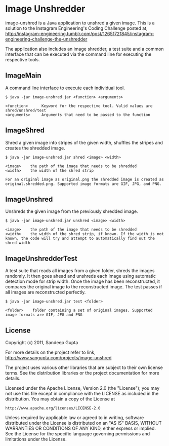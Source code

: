 Image Unshredder
================

image-unshred is a Java application to unshred a given image. This is a solution to the Instagram Engineering's Coding Challenge posted at, http://instagram-engineering.tumblr.com/post/12651721845/instagram-engineering-challenge-the-unshredder
	
The application also includes an image shredder, a test suite and a common interface that can be executed via the command line for executing the respective tools.

ImageMain
----------
A command line interface to execute each individual tool.

    $ java -jar image-unshred.jar <function> <arguments>
	
	<function>		Keyword for the respective tool. Valid values are shred/unshred/test
	<arguments>		Arguments that need to be passed to the function

ImageShred
----------
Shred a given image into stripes of the given width, shuffles the stripes and creates the shredded image.

    $ java -jar image-unshred.jar shred <image> <width>
	
	<image>    the path of the image that needs to be shredded
	<width>    the width of the shred strip
	
	For an original image as original.png the shredded image is created as original.shredded.png. Supported image formats are GIF, JPG, and PNG.
	
ImageUnshred
------------
Unshreds the given image from the previously shredded image.

    $ java -jar image-unshred.jar unshred <image> <width>
	
	<image>    the path of the image that needs to be shredded
	<width>    the width of the shred strip, if known. If the width is not known, the code will try and attempt to automatically find out the shred width

ImageUnshredderTest
-------------------
A test suite that reads all images from a given folder, shreds the images randomly. It then goes ahead and unshreds each image using automatic detection mode for strip width. Once the image has been reconstructed, it compares the original image to the reconstructed image. The test passes if all images are reconstructed perfectly.

    $ java -jar image-unshred.jar test <folder>
	
	<folder>    folder containing a set of original images. Supported image formats are GIF, JPG and PNG
	
License
-------

Copyright (c) 2011, Sandeep Gupta

For more details on the project refer to link,
http://www.sangupta.com/projects/image-unshred

The project uses various other libraries that are subject to their
own license terms. See the distribution libraries or the project
documentation for more details.

Licensed under the Apache License, Version 2.0 (the "License");
you may not use this file except in compliance with the LICENSE
as included in the distribution. You may obtain a copy of the 
License at

	http://www.apache.org/licenses/LICENSE-2.0

Unless required by applicable law or agreed to in writing, software
distributed under the License is distributed on an "AS IS" BASIS,
WITHOUT WARRANTIES OR CONDITIONS OF ANY KIND, either express or implied.
See the License for the specific language governing permissions and
limitations under the License.
